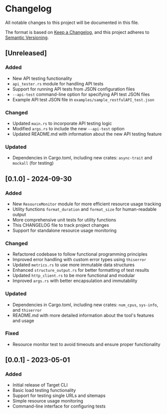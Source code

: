 # Changelog

All notable changes to this project will be documented in this file.

The format is based on [Keep a Changelog](https://keepachangelog.com/en/1.0.0/),
and this project adheres to [Semantic Versioning](https://semver.org/spec/v2.0.0.html).

## [Unreleased]

### Added

-   New API testing functionality
-   `api_tester.rs` module for handling API tests
-   Support for running API tests from JSON configuration files
-   `--api-test` command-line option for specifying API test JSON files
-   Example API test JSON file in `examples/sample_restfulAPI_test.json`

### Changed

-   Updated `main.rs` to incorporate API testing logic
-   Modified `args.rs` to include the new `--api-test` option
-   Updated README.md with information about the new API testing feature

### Updated

-   Dependencies in Cargo.toml, including new crates: `async-trait` and `mockall` (for testing)

## [0.1.0] - 2024-09-30

### Added

-   New `ResourceMonitor` module for more efficient resource usage tracking
-   Utility functions `format_duration` and `format_size` for human-readable output
-   More comprehensive unit tests for utility functions
-   This CHANGELOG file to track project changes
-   Support for standalone resource usage monitoring

### Changed

-   Refactored codebase to follow functional programming principles
-   Improved error handling with custom error types using `thiserror`
-   Updated `metrics.rs` to use more immutable data structures
-   Enhanced `structure_output.rs` for better formatting of test results
-   Updated `http_client.rs` to be more functional and modular
-   Improved `args.rs` with better encapsulation and immutability

### Updated

-   Dependencies in Cargo.toml, including new crates: `num_cpus`, `sys-info`, and `thiserror`
-   README.md with more detailed information about the tool's features and usage

### Fixed

-   Resource monitor test to avoid timeouts and ensure proper functionality

## [0.0.1] - 2023-05-01

### Added

-   Initial release of Target CLI
-   Basic load testing functionality
-   Support for testing single URLs and sitemaps
-   Simple resource usage monitoring
-   Command-line interface for configuring tests
